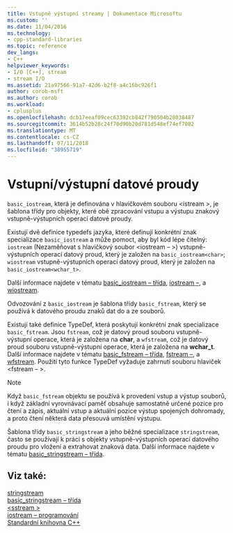 ```yaml
---
title: Vstupně výstupní streamy | Dokumentace Microsoftu
ms.custom: ''
ms.date: 11/04/2016
ms.technology:
- cpp-standard-libraries
ms.topic: reference
dev_langs:
- C++
helpviewer_keywords:
- I/O [C++], stream
- stream I/O
ms.assetid: 21a97566-91a7-42d6-b2f8-a4c16bc926f1
author: corob-msft
ms.author: corob
ms.workload:
- cplusplus
ms.openlocfilehash: dcb17eeaf09cec63392cb842f790504b28038487
ms.sourcegitcommit: 3614b52b28c24f70d90b20d781d548ef74ef7082
ms.translationtype: MT
ms.contentlocale: cs-CZ
ms.lasthandoff: 07/11/2018
ms.locfileid: "38955719"
---
```

# <a name="inputoutput-streams"></a>Vstupní/výstupní datové proudy

`basic_iostream`, která je definována v hlavičkovém souboru \<istream >, je šablona třídy pro objekty, které obě zpracování vstupu a výstupu znakový vstupně-výstupních operací datové proudy.

Existují dvě definice typedefs jazyka, které definují konkrétní znak specializace `basic_iostream` a může pomoct, aby byl kód lépe čitelný: `iostream` (Nezaměňovat s hlavičkový soubor \<iostream – >) vstupně-výstupních operací datový proud, který je založen na `basic_iostream<char>`; `wiostream` vstupně-výstupních operací datový proud, který je založen na `basic_iostream<wchar_t>`.

Další informace najdete v tématu [basic_iostream – třída](../standard-library/basic-iostream-class.md), [iostream –](../standard-library/basic-iostream-class.md), a [wiostream](../standard-library/basic-iostream-class.md).

Odvozování z `basic_iostream` je šablona třídy `basic_fstream`, který se používá k datového proudu znaků dat do a ze souborů.

Existují také definice TypeDef, která poskytují konkrétní znak specializace `basic_fstream`. Jsou `fstream`, což je datový proud souboru vstupně-výstupní operace, která je založena na **char**, a `wfstream`, což je datový proud souboru vstupně-výstupní operace, která je založena na **wchar_t**. Další informace najdete v tématu [basic_fstream – třída](../standard-library/basic-fstream-class.md), [fstream –](../standard-library/basic-fstream-class.md), a [wfstream](../standard-library/basic-fstream-class.md). Použití tyto funkce TypeDef vyžaduje zahrnutí souboru hlaviček \<fstream – >.

> [!NOTE]
> Když `basic_fstream` objektu se používá k provedení vstup a výstup souborů, i když základní vyrovnávací paměť obsahuje samostatně určené pozice pro čtení a zápis, aktuální vstup a aktuální pozice výstup spojených dohromady, a proto čtení některá data přesouvá umístění výstupu.

Šablona třídy `basic_stringstream` a jeho běžné specializace `stringstream`, často se používají k práci s objekty vstupně-výstupních operací datového proudu pro vložení a extrahovat znaková data. Další informace najdete v tématu [basic_stringstream – třída](../standard-library/basic-stringstream-class.md).

## <a name="see-also"></a>Viz také:

[stringstream](../standard-library/basic-stringstream-class.md)<br/>
[basic_stringstream – třída](../standard-library/basic-stringstream-class.md)<br/>
[\<sstream >](../standard-library/sstream.md)<br/>
[iostream – programování](../standard-library/iostream-programming.md)<br/>
[Standardní knihovna C++](../standard-library/cpp-standard-library-reference.md)<br/>
